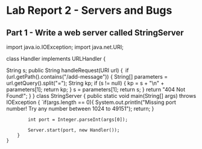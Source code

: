 # Lab Report 2 - Servers and Bugs
## Part 1 - Write a web server called StringServer
import java.io.IOException;
import java.net.URI;

class Handler implements URLHandler {

   String s;
    public String handleRequest(URI url) {`
        `if (url.getPath().contains("/add-message")) {
            String[] parameters = url.getQuery().split("=");
            String kp;
            if (s != null) {
                kp = s + "\n" + parameters[1];
                return kp;
            }
            s = parameters[1];
            return s;
        }
        return "404 Not Found!";
    }
}
    class StringServer {
        public static void main(String[] args) throws IOException {
            `if(args.length == 0){
                System.out.println("Missing port number! Try any number between 1024 to 49151");
                return;
            }
    
            int port = Integer.parseInt(args[0]);
    
            Server.start(port, new Handler());
        }
    }
